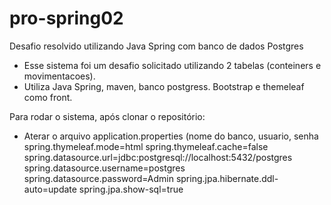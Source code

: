 # pro-spring02
Desafio resolvido utilizando Java Spring com banco de dados Postgres

- Esse sistema foi um desafio solicitado utilizando 2 tabelas (conteiners e movimentacoes).
- Utiliza Java Spring, maven, banco postgress. Bootstrap e themeleaf como front.

Para rodar o sistema, após clonar o repositório:

- Aterar o arquivo application.properties (nome do banco<postgres>, usuario<postgres>, senha<Admin>
spring.thymeleaf.mode=html
spring.thymeleaf.cache=false
spring.datasource.url=jdbc:postgresql://localhost:5432/postgres
spring.datasource.username=postgres
spring.datasource.password=Admin
spring.jpa.hibernate.ddl-auto=update
spring.jpa.show-sql=true




